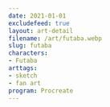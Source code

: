 ```yaml
---
date: 2021-01-01
excludefeed: true
layout: art-detail
filename: /art/futaba.webp
slug: futaba
characters:
- Futaba
arttags:
- sketch
- fan art
program: Procreate
---
```

